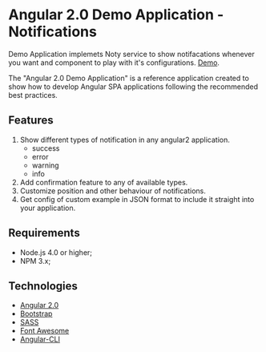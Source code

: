 Angular 2.0 Demo Application - Notifications
===========================================

Demo Application implemets Noty service to show notifacations whenever you want and component to play with it's configurations.  [Demo](https://nixsolutions.github.io/demo-ng2-notifications/).

The "Angular 2.0 Demo Application" is a reference application created to show how
to develop Angular SPA applications following the recommended best practices.


Features
--------

1. Show different types of notification in any angular2 application.
    * success
    * error
    * warning
    * info
2. Add confirmation feature to any of available types.
3. Customize position and other behaviour of notifications.
4. Get config of custom example in JSON format to include it straight into your application.

Requirements
------------

  * Node.js 4.0 or higher;
  * NPM 3.x;

Technologies
------------

* [Angular 2.0](https://angular.io)
* [Bootstrap](http://getbootstrap.com)
* [SASS](http://sass-lang.com/)
* [Font Awesome](http://fontawesome.io)
* [Angular-CLI](https://github.com/angular/angular-cli)

